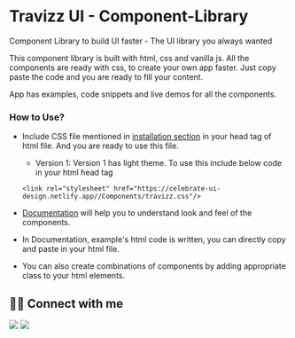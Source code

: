 # Travizz UI - Component-Library

Component Library to build UI faster - The UI library you always wanted

This component library is built with html, css and vanilla js.
All the components are ready with css, to create your own app faster. Just copy paste the code and you are ready to fill your content.

App has examples, code snippets and live demos for all the components.

### How to Use?

- Include CSS file mentioned in [installation section](https://celebrate-ui-design.netlify.app/index.html#installation) in your head tag of html file.
  And you are ready to use this file.

  - Version 1: Version 1 has light theme. To use this include below code in your html head tag

  `<link rel="stylesheet" href="https://celebrate-ui-design.netlify.app//Components/travizz.css"/>`

- [Documentation](https://celebrate-ui-design.netlify.app/components/alert/alert) will help you to understand look and feel of the components.
- In Documentation, example's html code is written, you can directly copy and paste in your html file.
- You can also create combinations of components by adding appropriate class to your html elements.

## 👩‍💻 Connect with me

<a href="https://twitter.com/Ifullofsunshine"><img src="https://img.shields.io/badge/Twitter-1DA1F2?style=for-the-badge&logo=twitter&logoColor=white"/></a>
<a href="https://www.linkedin.com/in/saharanitaa1230dreamer/"><img src="https://img.shields.io/badge/LinkedIn-0077B5?style=for-the-badge&logo=linkedin&logoColor=white"/></a>
